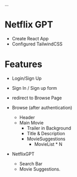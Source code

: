 ...
# Netflix GPT

 - Create React App
 - Configured TailwindCSS




 # Features
  - Login/Sign Up
   - Sign In / Sign up form
   - redirect to Browse Page


  - Browse (after authentication)
    - Header
    - Main Movie
       - Trailer in Background
       - Title & Description
       - MovieSuggestions
         - MovieList * N

  - NetflixGPT
    - Search Bar
    - Movie Suggestions.       

